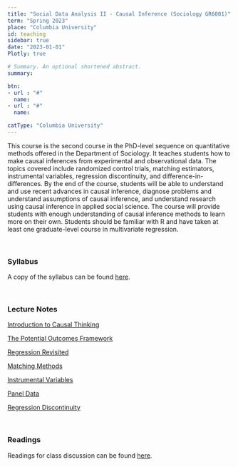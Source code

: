 ```yaml
---
title: "Social Data Analysis II - Causal Inference (Sociology GR6001)"
term: "Spring 2023"
place: "Columbia University"
id: teaching
sidebar: true
date: "2023-01-01"
Plotly: true

# Summary. An optional shortened abstract.
summary: 

btn:
- url : "#"
  name: 
- url : "#"
  name: 

catType: "Columbia University"
---
```


This course is the second course in the PhD-level sequence on quantitative methods offered in the Department of Sociology. It teaches students how to make causal inferences from experimental and observational data. The topics covered include randomized control trials, matching estimators, instrumental variables, regression discontinuity, and difference-in-differences. By the end of the course, students will be able to understand and use recent advances in causal inference, diagnose problems and understand assumptions of causal inference, and understand research using causal inference in applied social science. The course will provide students with enough understanding of causal inference methods to learn more on their own. Students should be familiar with R and have taken at least one graduate-level course in multivariate regression. 

&nbsp;

### Syllabus

A copy of the syllabus can be found [here](https://www.dropbox.com/s/llldc35mksa3u98/sda2-2023-syllabus.pdf?raw=1).


&nbsp;

### Lecture Notes

[Introduction to Causal Thinking](https://www.dropbox.com/s/6plcll5tlmpz4wy/01-causal-thinking.pdf?raw=1)

[The Potential Outcomes Framework](https://www.dropbox.com/s/vl6vg2ctnfo9xom/02-potential-outcomes.pdf?raw=1)

[Regression Revisited](https://www.dropbox.com/s/1k7cwnqzfpa08g4/03-regression-revisited.pdf?raw=1)

[Matching Methods](https://www.dropbox.com/s/cnlpkob9kaatgap/04-mathcing.pdf?raw=1)

[Instrumental Variables](https://www.dropbox.com/s/demv1tawqqs4oge/05-instrumental-variables.pdf?raw=1)

[Panel Data](https://www.dropbox.com/s/eg0w5bwh8gp8xlv/06-panel-data.pdf?raw=1)

[Regression Discontinuity](https://www.dropbox.com/s/0ti83w72rvyzlnu/07-rdd.pdf?raw=1)

&nbsp;


### Readings

Readings for class discussion can be found [here](https://www.dropbox.com/sh/0divj10y8i9pgh2/AACa8P5OvkVVsclKpQAx63eea?dl=0).


&nbsp;

